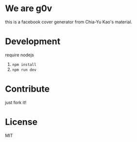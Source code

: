 # We are g0v

this is a facebook cover generator from Chia-Yu Kao's material.

# Development

require nodejs

1. `npm install`
2. `npm run dev`

# Contribute

just fork it!

# License

MIT 